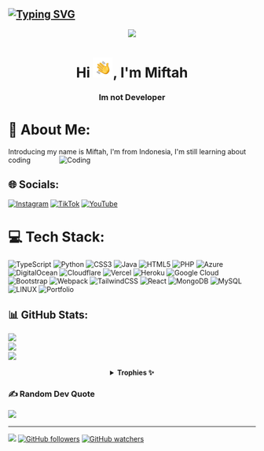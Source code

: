 ## [![Typing SVG](https://readme-typing-svg.herokuapp.com?font=Rockstar-ExtraBold&color=F045EB&lines=𝐖𝐄𝐋𝐂𝐎𝐌𝐄+𝐓𝐎+𝐌𝐘+𝐆𝐈𝐓𝐇𝐔𝐁+𝐏𝐑𝐎𝐅𝐈𝐋𝐄;𝐇𝐄𝐑𝐄+𝐘𝐎𝐔+𝐂𝐀𝐍+𝐅𝐈𝐍𝐃+𝐖𝐇𝐀𝐒𝐓𝐀𝐏𝐏+𝐁𝐎𝐓+𝐒𝐂𝐑𝐈𝐏𝐓;𝐓𝐇𝐀𝐍𝐊𝐒+𝐅𝐎𝐑+𝐕𝐈𝐒𝐈𝐓𝐈𝐍𝐆+𝐎𝐔𝐑+PRO𝐅𝐈𝐋𝐄 )](https://git.io/typing-svg)

<p align="center">
  <img src="https://user-images.githubusercontent.com/36126914/154766367-2c3d9c80-3cdc-4790-b15c-7eba5eee9fd2.gif" />
</p>

<h1 align="center">Hi <img src="https://raw.githubusercontent.com/AVS1508/AVS1508/master/assets/Hand%20Wave.gif" width="40" height="40">, I'm Miftah</h1>
<h3 align="center">Im not Developer</h3>

# 💫 About Me:
Introducing my name is Miftah, I'm from Indonesia, I'm still learning about coding
<img align="right" alt="Coding" width="400" src="https://raw.githubusercontent.com/TheDudeThatCode/TheDudeThatCode/master/Assets/Developer.gif">


## 🌐 Socials:
[![Instagram](https://img.shields.io/badge/Instagram-%23E4405F.svg?logo=Instagram&logoColor=white)](https://instagram.com/miftahazzam) [![TikTok](https://img.shields.io/badge/TikTok-%23000000.svg?logo=TikTok&logoColor=white)](https://tiktok.com/@tiktok.com/@miftahbotz) [![YouTube](https://img.shields.io/badge/YouTube-%23FF0000.svg?logo=YouTube&logoColor=white)](https://youtube.com/@https://www.youtube.com/channel/MiftahAzzam) 

# 💻 Tech Stack:
![TypeScript](https://img.shields.io/badge/typescript-%23007ACC.svg?style=plastic&logo=typescript&logoColor=white) ![Python](https://img.shields.io/badge/python-3670A0?style=plastic&logo=python&logoColor=ffdd54) ![CSS3](https://img.shields.io/badge/css3-%231572B6.svg?style=plastic&logo=css3&logoColor=white) ![Java](https://img.shields.io/badge/java-%23ED8B00.svg?style=plastic&logo=java&logoColor=white) ![HTML5](https://img.shields.io/badge/html5-%23E34F26.svg?style=plastic&logo=html5&logoColor=white) ![PHP](https://img.shields.io/badge/php-%23777BB4.svg?style=plastic&logo=php&logoColor=white) ![Azure](https://img.shields.io/badge/azure-%230072C6.svg?style=plastic&logo=azure-devops&logoColor=white) ![DigitalOcean](https://img.shields.io/badge/DigitalOcean-%230167ff.svg?style=plastic&logo=digitalOcean&logoColor=white) ![Cloudflare](https://img.shields.io/badge/Cloudflare-F38020?style=plastic&logo=Cloudflare&logoColor=white) ![Vercel](https://img.shields.io/badge/vercel-%23000000.svg?style=plastic&logo=vercel&logoColor=white) ![Heroku](https://img.shields.io/badge/heroku-%23430098.svg?style=plastic&logo=heroku&logoColor=white) ![Google Cloud](https://img.shields.io/badge/Google%20Cloud-%234285F4.svg?style=plastic&logo=google-cloud&logoColor=white) ![Bootstrap](https://img.shields.io/badge/bootstrap-%23563D7C.svg?style=plastic&logo=bootstrap&logoColor=white) ![Webpack](https://img.shields.io/badge/webpack-%238DD6F9.svg?style=plastic&logo=webpack&logoColor=black) ![TailwindCSS](https://img.shields.io/badge/tailwindcss-%2338B2AC.svg?style=plastic&logo=tailwind-css&logoColor=white) ![React](https://img.shields.io/badge/react-%2320232a.svg?style=plastic&logo=react&logoColor=%2361DAFB) ![MongoDB](https://img.shields.io/badge/MongoDB-%234ea94b.svg?style=plastic&logo=mongodb&logoColor=white) ![MySQL](https://img.shields.io/badge/mysql-%2300f.svg?style=plastic&logo=mysql&logoColor=white) ![LINUX](https://img.shields.io/badge/Linux-FCC624?style=plastic&logo=linux&logoColor=black) ![Portfolio](https://img.shields.io/badge/Portfolio-%23000000.svg?style=plastic&logo=firefox&logoColor=#FF7139)

## 📊 GitHub Stats:  
![](https://github-readme-stats.vercel.app/api?username=miftah0908&theme=tokyonight&hide_border=false&include_all_commits=true&count_private=true)<br/>
![](https://github-readme-streak-stats.herokuapp.com/?user=miftah0908&theme=tokyonight&hide_border=false)<br/>
![](https://github-readme-stats.vercel.app/api/top-langs/?username=miftah0908&theme=tokyonight&hide_border=false&include_all_commits=true&count_private=true&layout=compaact)

<details align="center"><summary><b>Trophies ✨</b></summary><br>

<p align="center">
🏆 GitHub Trophies
  
![](https://github-profile-trophy.vercel.app/?username=miftah0908&theme=radical&no-frame=false&no-bg=false&margin-w=4)
</p>
</details>
  
### ✍️ Random Dev Quote
![](https://quotes-github-readme.vercel.app/api?type=horizontal&theme=radical)

---
[![](https://visitcount.itsvg.in/api?id=miftah0908&icon=6&color=0)](https://visitcount.itsvg.in)
[![GitHub followers](https://img.shields.io/github/followers/Naereen.svg?style=social&label=Follow&maxAge=2592000)](https://github.com/miftah0908?tab=followers)
[![GitHub watchers](https://img.shields.io/github/watchers/Naereen/StrapDown.js.svg?style=social&label=Watch&maxAge=2592000)](https://GitHub.com/miftah0908/watchers/)

<!-- Proudly created with GPRM ( https://gprm.itsvg.in ) -->
